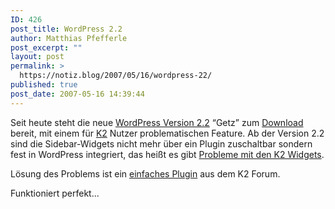 ```yaml
---
ID: 426
post_title: WordPress 2.2
author: Matthias Pfefferle
post_excerpt: ""
layout: post
permalink: >
  https://notiz.blog/2007/05/16/wordpress-22/
published: true
post_date: 2007-05-16 14:39:44
---
```

<!-- wp:paragraph -->
<p>Seit heute steht die neue <a href="http://wordpress.org/development/2007/05/wordpress-22/">WordPress Version 2.2</a> “Getz” zum <a href="http://wordpress.org/download/">Download</a> bereit, mit einem für <a href="http://getk2.com">K2</a> Nutzer problematischen Feature. Ab der Version 2.2 sind die Sidebar-Widgets nicht mehr über ein Plugin zuschaltbar sondern fest in WordPress integriert, das heißt es gibt <a href="http://getk2.com/2007/05/k2-for-wordpress-22-compatibility/">Probleme mit den K2 Widgets</a>. </p>
<!-- /wp:paragraph -->

<!-- wp:paragraph -->
<p>Lösung des Problems ist ein <a href="http://getk2.com/forum/showthread.php?t=4143">einfaches Plugin</a> aus dem K2 Forum.</p>
<!-- /wp:paragraph -->

<!-- wp:paragraph -->
<p>Funktioniert perfekt...</p>
<!-- /wp:paragraph -->